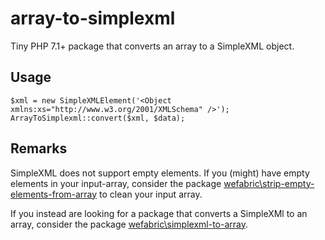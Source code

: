 # array-to-simplexml

Tiny PHP 7.1+ package that converts an array to a SimpleXML object.

## Usage

```
$xml = new SimpleXMLElement('<Object xmlns:xs="http://www.w3.org/2001/XMLSchema" />');
ArrayToSimplexml::convert($xml, $data);
```

## Remarks

SimpleXML does not support empty elements. If you (might) have empty elements in your input-array, consider the package [wefabric\strip-empty-elements-from-array](https://github.com/wefabric/strip-empty-elements-from-array) to clean your input array.

If you instead are looking for a package that converts a SimpleXMl to an array, consider the package [wefabric\simplexml-to-array](https://github.com/wefabric/simplexml-to-array).